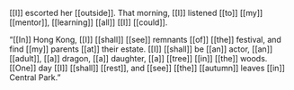 [[I]] escorted her [[outside]]. That morning, [[I]] listened [[to]] [[my]] [[mentor]], [[learning]] [[all]] [[I]] [[could]].

“[[In]] Hong Kong, [[I]] [[shall]] [[see]] remnants [[of]] [[the]] festival, and find [[my]] parents [[at]] their estate. [[I]] [[shall]] be [[an]] actor, [[an]] [[adult]], [[a]] dragon, [[a]] daughter, [[a]] [[tree]] [[in]] [[the]] woods. [[One]] day [[I]] [[shall]] [[rest]], and [[see]] [[the]] [[autumn]] leaves [[in]] Central Park.”